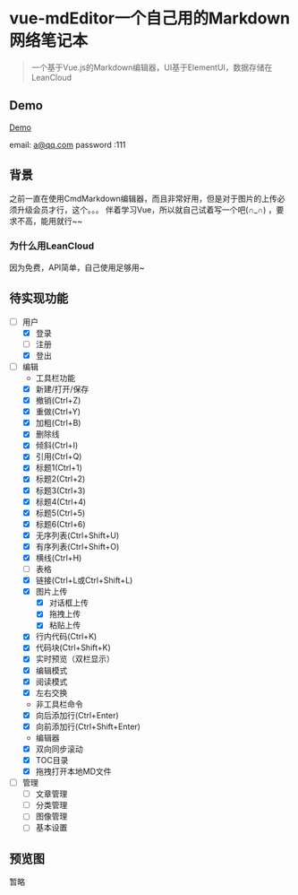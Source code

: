 # vue-mdEditor一个自己用的Markdown网络笔记本

> 一个基于Vue.js的Markdown编辑器，UI基于ElementUI，数据存储在LeanCloud
 
## Demo

[Demo](http://mdDemo.adamin.win)

email: a@qq.com
password :111

## 背景
之前一直在使用CmdMarkdown编辑器，而且非常好用，但是对于图片的上传必须升级会员才行，这个。。。
伴着学习Vue，所以就自己试着写一个吧(∩_∩) ，要求不高，能用就行~~

### 为什么用LeanCloud
因为免费，API简单，自己使用足够用~


## 待实现功能
- [ ] 用户
	- [x] 登录
	- [ ] 注册
	- [x] 登出
- [ ] 编辑
	- 工具栏功能
    - [x] 新建/打开/保存
    - [x] 撤销(Ctrl+Z)
    - [x] 重做(Ctrl+Y)
    - [x] 加粗(Ctrl+B)
    - [x] 删除线
    - [x] 倾斜(Ctrl+I)
    - [x] 引用(Ctrl+Q)
    - [x] 标题1(Ctrl+1)
    - [x] 标题2(Ctrl+2)
    - [x] 标题3(Ctrl+3)
    - [x] 标题4(Ctrl+4)
    - [x] 标题5(Ctrl+5)
    - [x] 标题6(Ctrl+6)
    - [x] 无序列表(Ctrl+Shift+U)
    - [x] 有序列表(Ctrl+Shift+O)
    - [x] 横线(Ctrl+H)
    - [ ] 表格
    - [x] 链接(Ctrl+L或Ctrl+Shift+L)
    - [x] 图片上传
    	- [x] 对话框上传
    	- [x] 拖拽上传
    	- [x] 粘贴上传
    - [x] 行内代码(Ctrl+K)
    - [x] 代码块(Ctrl+Shift+K)
    - [x] 实时预览（双栏显示）
    - [x] 编辑模式
    - [x] 阅读模式
    - [x] 左右交换
	- 非工具栏命令
    - [x] 向后添加行(Ctrl+Enter)
    - [x] 向前添加行(Ctrl+Shift+Enter)
	- 编辑器
    - [x] 双向同步滚动
    - [x] TOC目录
    - [x] 拖拽打开本地MD文件
- [ ] 管理
	- [ ] 文章管理
	- [ ] 分类管理
	- [ ] 图像管理
	- [ ] 基本设置

## 预览图
暂略




